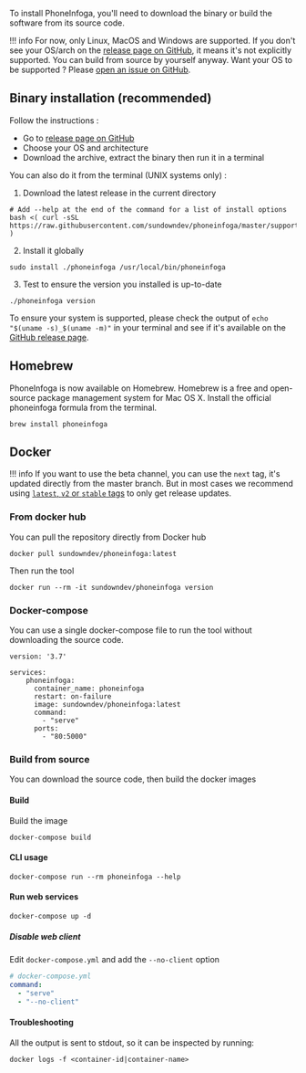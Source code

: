 To install PhoneInfoga, you'll need to download the binary or build the software from its source code.

!!! info
    For now, only Linux, MacOS and Windows are supported. If you don't see your OS/arch on the [release page on GitHub](https://github.com/sundowndev/phoneinfoga/releases), it means it's not explicitly supported. You can build from source by yourself anyway. Want your OS to be supported ? Please [open an issue on GitHub](https://github.com/sundowndev/phoneinfoga/issues).

## Binary installation (recommended)

Follow the instructions :

- Go to [release page on GitHub](https://github.com/sundowndev/phoneinfoga/releases)
- Choose your OS and architecture
- Download the archive, extract the binary then run it in a terminal

You can also do it from the terminal (UNIX systems only) :

1. Download the latest release in the current directory

```
# Add --help at the end of the command for a list of install options
bash <( curl -sSL https://raw.githubusercontent.com/sundowndev/phoneinfoga/master/support/scripts/install )
```

2. Install it globally
```
sudo install ./phoneinfoga /usr/local/bin/phoneinfoga
```

3. Test to ensure the version you installed is up-to-date
```
./phoneinfoga version
```

To ensure your system is supported, please check the output of `echo "$(uname -s)_$(uname -m)"` in your terminal and see if it's available on the [GitHub release page](https://github.com/sundowndev/phoneinfoga/releases).

## Homebrew

PhoneInfoga is now available on Homebrew. Homebrew is a free and open-source package management system for Mac OS X. Install the official phoneinfoga formula from the terminal.

```shell
brew install phoneinfoga
```

## Docker

!!! info
    If you want to use the beta channel, you can use the `next` tag, it's updated directly from the master branch. But in most cases we recommend using [`latest`, `v2` or `stable` tags](https://hub.docker.com/r/sundowndev/phoneinfoga/tags) to only get release updates.

### From docker hub

You can pull the repository directly from Docker hub

```shell
docker pull sundowndev/phoneinfoga:latest
```

Then run the tool

```shell
docker run --rm -it sundowndev/phoneinfoga version
```

### Docker-compose

You can use a single docker-compose file to run the tool without downloading the source code.

```
version: '3.7'

services:
    phoneinfoga:
      container_name: phoneinfoga
      restart: on-failure
      image: sundowndev/phoneinfoga:latest
      command:
        - "serve"
      ports:
        - "80:5000"
```

### Build from source

You can download the source code, then build the docker images

#### Build

Build the image 

```shell
docker-compose build
```

#### CLI usage

```shell
docker-compose run --rm phoneinfoga --help
```

#### Run web services

```shell
docker-compose up -d
```

##### Disable web client

Edit `docker-compose.yml` and add the `--no-client` option

```yaml
# docker-compose.yml
command:
  - "serve"
  - "--no-client"
```

#### Troubleshooting

All the output is sent to stdout, so it can be inspected by running:

```shell
docker logs -f <container-id|container-name>
```
